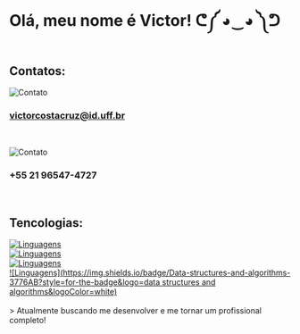 # Olá, meu nome é Victor! ᕦ༼ ◕‿◕ ༽ᕤ

## Contatos:
![Contato](https://img.shields.io/badge/Gmail-D14836?style=for-the-badge&logo=gmail&logoColor=white)
### victorcostacruz@id.uff.br
<br>

![Contato](https://img.shields.io/badge/WhatsApp-25D366?style=for-the-badge&logo=whatsapp&logoColor=white)
###  +55 21 96547-4727 
<br>

## Tencologias:

[![Linguagens](https://img.shields.io/badge/C-00599C?style=for-the-badge&logo=c&logoColor=white)](https://github.com/VictorCCruz1/My-projects-)
<br>
[![Linguagens](https://img.shields.io/badge/Python-3776AB?style=for-the-badge&logo=python&logoColor=white)](https://github.com/VictorCCruz1/My-projects-)
<br>
[![Linguagens](https://img.shields.io/badge/Java-3776AB?style=for-the-badge&logo=java&logoColor=white)](https://github.com/VictorCCruz1/My-projects-)
<br>
[![Linguagens](https://img.shields.io/badge/Data-structures-and-algorithms-3776AB?style=for-the-badge&logo=data structures and algorithms&logoColor=white)](https://github.com/VictorCCruz1/My-projects-)
<br>
<br>
    >
Atualmente buscando me desenvolver e me tornar um profissional completo!

